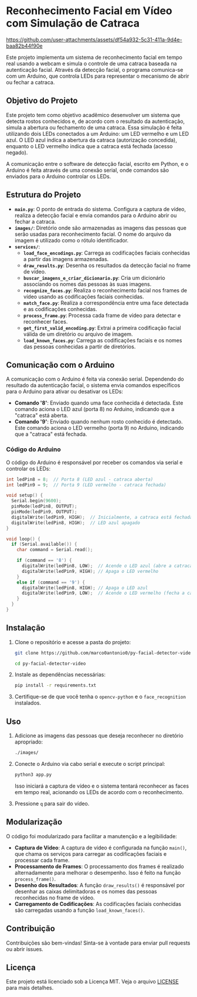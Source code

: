 # Reconhecimento Facial em Vídeo com Simulação de Catraca

https://github.com/user-attachments/assets/df54a932-5c31-411a-9d4e-baa82b44f90e

Este projeto implementa um sistema de reconhecimento facial em tempo real usando a webcam e simula o controle de uma catraca baseada na autenticação facial. Através da detecção facial, o programa comunica-se com um Arduino, que controla LEDs para representar o mecanismo de abrir ou fechar a catraca.

## Objetivo do Projeto

Este projeto tem como objetivo acadêmico desenvolver um sistema que detecta rostos conhecidos e, de acordo com o resultado da autenticação, simula a abertura ou fechamento de uma catraca. Essa simulação é feita utilizando dois LEDs conectados a um Arduino: um LED vermelho e um LED azul. O LED azul indica a abertura da catraca (autorização concedida), enquanto o LED vermelho indica que a catraca está fechada (acesso negado).

A comunicação entre o software de detecção facial, escrito em Python, e o Arduino é feita através de uma conexão serial, onde comandos são enviados para o Arduino controlar os LEDs.

## Estrutura do Projeto

- **`main.py`**: O ponto de entrada do sistema. Configura a captura de vídeo, realiza a detecção facial e envia comandos para o Arduino abrir ou fechar a catraca.
- **`images/`**: Diretório onde são armazenadas as imagens das pessoas que serão usadas para reconhecimento facial. O nome do arquivo da imagem é utilizado como o rótulo identificador.
- **`services/`**:
  - **`load_face_encodings.py`**: Carrega as codificações faciais conhecidas a partir das imagens armazenadas.
  - **`draw_results.py`**: Desenha os resultados da detecção facial no frame de vídeo.
  - **`buscar_imagens_e_criar_dicionario.py`**: Cria um dicionário associando os nomes das pessoas às suas imagens.
  - **`recognize_faces.py`**: Realiza o reconhecimento facial nos frames de vídeo usando as codificações faciais conhecidas.
  - **`match_face.py`**: Realiza a correspondência entre uma face detectada e as codificações conhecidas.
  - **`process_frame.py`**: Processa cada frame de vídeo para detectar e reconhecer faces.
  - **`get_first_valid_encoding.py`**: Extrai a primeira codificação facial válida de um diretório ou arquivo de imagem.
  - **`load_known_faces.py`**: Carrega as codificações faciais e os nomes das pessoas conhecidas a partir de diretórios.

## Comunicação com o Arduino

A comunicação com o Arduino é feita via conexão serial. Dependendo do resultado da autenticação facial, o sistema envia comandos específicos para o Arduino para ativar ou desativar os LEDs:

- **Comando '8'**: Enviado quando uma face conhecida é detectada. Este comando aciona o LED azul (porta 8) no Arduino, indicando que a "catraca" está aberta.
- **Comando '9'**: Enviado quando nenhum rosto conhecido é detectado. Este comando aciona o LED vermelho (porta 9) no Arduino, indicando que a "catraca" está fechada.

### Código do Arduino

O código do Arduino é responsável por receber os comandos via serial e controlar os LEDs:

```cpp
int ledPin8 = 8;  // Porta 8 (LED azul - catraca aberta)
int ledPin9 = 9;  // Porta 9 (LED vermelho - catraca fechada)

void setup() {
  Serial.begin(9600);
  pinMode(ledPin8, OUTPUT);
  pinMode(ledPin9, OUTPUT);
  digitalWrite(ledPin9, HIGH);  // Inicialmente, a catraca está fechada (LED vermelho aceso)
  digitalWrite(ledPin8, HIGH);  // LED azul apagado
}

void loop() {
  if (Serial.available()) {
    char command = Serial.read();

    if (command == '8') {
      digitalWrite(ledPin8, LOW);  // Acende o LED azul (abre a catraca)
      digitalWrite(ledPin9, HIGH); // Apaga o LED vermelho
    }
    else if (command == '9') {
      digitalWrite(ledPin8, HIGH); // Apaga o LED azul
      digitalWrite(ledPin9, LOW);  // Acende o LED vermelho (fecha a catraca)
    }
  }
}
```

## Instalação

1. Clone o repositório e acesse a pasta do projeto:

   ```bash
   git clone https://github.com/marco0antonio0/py-facial-detector-video
   ```

   ```bash
   cd py-facial-detector-video
   ```

2. Instale as dependências necessárias:

   ```bash
   pip install -r requirements.txt
   ```

3. Certifique-se de que você tenha o `opencv-python` e o `face_recognition` instalados.

## Uso

1. Adicione as imagens das pessoas que deseja reconhecer no diretório apropriado:

   ```bash
   ./images/
   ```

2. Conecte o Arduino via cabo serial e execute o script principal:

   ```bash
   python3 app.py
   ```

   Isso iniciará a captura de vídeo e o sistema tentará reconhecer as faces em tempo real, acionando os LEDs de acordo com o reconhecimento.

3. Pressione `q` para sair do vídeo.

## Modularização

O código foi modularizado para facilitar a manutenção e a legibilidade:

- **Captura de Vídeo**: A captura de vídeo é configurada na função `main()`, que chama os serviços para carregar as codificações faciais e processar cada frame.
- **Processamento de Frames**: O processamento dos frames é realizado alternadamente para melhorar o desempenho. Isso é feito na função `process_frame()`.
- **Desenho dos Resultados**: A função `draw_results()` é responsável por desenhar as caixas delimitadoras e os nomes das pessoas reconhecidas no frame de vídeo.
- **Carregamento de Codificações**: As codificações faciais conhecidas são carregadas usando a função `load_known_faces()`.

## Contribuição

Contribuições são bem-vindas! Sinta-se à vontade para enviar pull requests ou abrir issues.

## Licença

Este projeto está licenciado sob a Licença MIT. Veja o arquivo [LICENSE](LICENSE) para mais detalhes.
